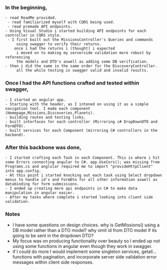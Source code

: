


### In the beginning,
	- read ReadMe provided.
	 - read familiarized myself with CQRS being used.
	 - read premade API endpoints.
	- Using Visual Studio i started building API endpoints for each controller in CQRS style.
	 - I first built out the MissionsController's Queries and commands
		 using swagger to verify their returns.
		once i had the returns i (thought) i expected
		 i moved on to making my serverside validation more robust by referencing 
		 the models and DTO's aswell as adding some DB verification.
	- then i did the same in the same order for the DiscoveryController.
		 all the while testing in swagger valid and invalid results.
	 

### Once I had the API functions crafted and tested within swagger,

	- I started an angular app.
	- Starting with the header, as I intened on using it as a simple navigation tool. I made each component (Homepage,Missions,Discoveries,Planets).
	- building routes and testing links. 
	- built interfaces for each controller (Mirroring c# DropDownDTO and FormDTO).
	- built services for each Component (mirroring C# controllers in the backend).

### After this backbone was done,

	- I started crafting each Task in each Component. This is where i hit some Errors connecting angular to C#. app.UseCors(); was missing from Programs.cs and anglular required me to import "provideHttpClient" into app.config.
	- At this point i started knocking out each task using Select dropdown menus to handle id's and FormDto for all other information aswell as databinding for form submissions.
	- I ended up creating more api endpoints in C# to make data manipulation in angular easier.
	- After my tasks where complete i started looking into client side validation.
	
### Notes

- I have some questions on design choices. 
		why is GetMissions() using a DB model rather than a DTO model?
		 why omit id from DTO model if its going to be sent in the dropdown DTO?
- My focus was on producing functionality over beauty so I ended up not using some functions in angular even though they work in swagger. 
- if I could do more I would implement some singleton services, getall... functions with pagination, and incorporate server side validation error messages within client side responses.

			
			
